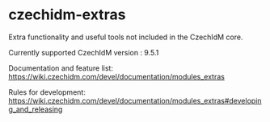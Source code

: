 # czechidm-extras
Extra functionality and useful tools not included in the CzechIdM core.

Currently supported CzechIdM version : 9.5.1

Documentation and feature list: https://wiki.czechidm.com/devel/documentation/modules_extras

Rules for development: https://wiki.czechidm.com/devel/documentation/modules_extras#developing_and_releasing
